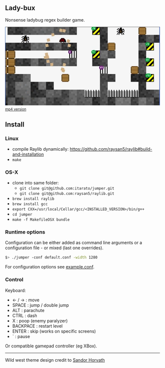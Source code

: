 Lady-bux
--------

Nonsense ladybug regex builder game.

[![Watch the video](misc/thumb.png)](misc/test_run.webm)
<small>[mp4 version](misc/test_run.mp4)</small>

## Install

### Linux

- compile Raylib dynamically: https://github.com/raysan5/raylib#build-and-installation
- `make`

### OS-X

- clone into same folder:
  - `git clone git@github.com:itarato/jumper.git`
  - `git clone git@github.com:raysan5/raylib.git`
- `brew install raylib`
- `brew install gcc`
- `export CXX=/usr/local/Cellar/gcc/<INSTALLED_VERSION>/bin/g++`
- `cd jumper`
- `make -f MakefileOSX bundle`

### Runtime options

Configuration can be either added as command line arguments or a configuration file - or mixed (last one overrides).

```bash
$> ./jumper -conf default.conf -width 1280
```

For configuration options see [example.conf](./example.conf).

### Control

Keyboard:

* ← / → : move
* SPACE : jump / double jump
* ALT   : parachute
* CTRL  : dash
* X     : poop (enemy paralyzer)
* BACKPACE : restart level
* ENTER : skip (works on specific screens)
* `     : pause

Or compatible gamepad controller (eg XBox).

---

Wild west theme design credit to [Sandor Horvath](https://www.behance.net/lexdraw/appreciated)
